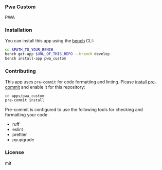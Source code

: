 ### Pwa Custom

PWA 

### Installation

You can install this app using the [bench](https://github.com/frappe/bench) CLI:

```bash
cd $PATH_TO_YOUR_BENCH
bench get-app $URL_OF_THIS_REPO --branch develop
bench install-app pwa_custom
```

### Contributing

This app uses `pre-commit` for code formatting and linting. Please [install pre-commit](https://pre-commit.com/#installation) and enable it for this repository:

```bash
cd apps/pwa_custom
pre-commit install
```

Pre-commit is configured to use the following tools for checking and formatting your code:

- ruff
- eslint
- prettier
- pyupgrade

### License

mit
